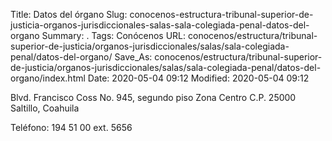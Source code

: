 Title: Datos del órgano
Slug: conocenos-estructura-tribunal-superior-de-justicia-organos-jurisdiccionales-salas-sala-colegiada-penal-datos-del-organo
Summary: .
Tags: Conócenos
URL: conocenos/estructura/tribunal-superior-de-justicia/organos-jurisdiccionales/salas/sala-colegiada-penal/datos-del-organo/
Save_As: conocenos/estructura/tribunal-superior-de-justicia/organos-jurisdiccionales/salas/sala-colegiada-penal/datos-del-organo/index.html
Date: 2020-05-04 09:12
Modified: 2020-05-04 09:12



Blvd. Francisco Coss No. 945, segundo piso
Zona Centro
C.P. 25000
Saltillo, Coahuila

Teléfono: 194 51 00 ext. 5656



